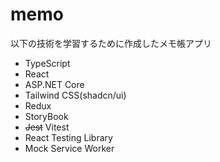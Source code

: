 # memo
以下の技術を学習するために作成したメモ帳アプリ
- TypeScript
- React
- ASP.NET Core
- Tailwind CSS(shadcn/ui)
- Redux
- StoryBook
- ~~Jest~~ Vitest
- React Testing Library
- Mock Service Worker
